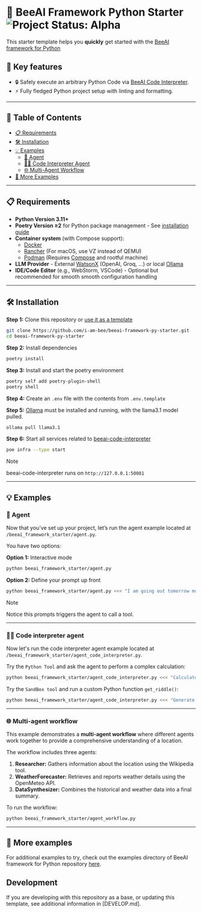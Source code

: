 # 🚀 BeeAI Framework Python Starter <img align="cener" alt="Project Status: Alpha" src="https://img.shields.io/badge/Status-Alpha-red">

This starter template helps you **quickly** get started with the [BeeAI framework for Python](https://github.com/i-am-bee/beeai-framework/tree/main/python)

## 🌟 Key features

- 🔒 Safely execute an arbitrary Python Code via [BeeAI Code Interpreter](https://github.com/i-am-bee/beeai-code-interpreter).
- ⚡ Fully fledged Python project setup with linting and formatting.

---

## 📖 Table of Contents

- [📋 Requirements](#-requirements)  
- [🛠️ Installation](#️-installation)  
- [💡 Examples](#-examples)  
  - [🤖 Agent](#-agent)  
  - [🧑‍💻 Code Interpreter Agent](#-code-interpreter-agent)  
  - [🌐 Multi-Agent Workflow](#-multi-agent-workflow)  
- [🎯 More Examples](#-more-examples)  

---

## 📋 Requirements

- **Python Version 3.11+**
- **Poetry Version ≥2** for Python package management - See [installation guide](https://python-poetry.org/docs/#installation) 
- **Container system** (with Compose support):
    - [Docker](https://www.docker.com/)
    - [Rancher](https://www.rancher.com/) (For macOS, use VZ instead of QEMU)
    - [Podman](https://podman.io/) (Requires [Compose](https://podman-desktop.io/docs/compose/setting-up-compose) and rootful machine)
- **LLM Provider** - External [WatsonX](https://www.ibm.com/watsonx) (OpenAI, Groq, ...) or local [Ollama](https://ollama.com)
- **IDE/Code Editor** (e.g., WebStorm, VSCode) - Optional but recommended for smooth smooth configuration handling

---

## 🛠️ Installation

**Step 1:** Clone this repository or [use it as a template](https://github.com/new?template_name=beeai-framework-py-starter&template_owner=i-am-bee)
```sh
git clone https://github.com/i-am-bee/beeai-framework-py-starter.git
cd beeai-framework-py-starter
```

**Step 2:** Install dependencies
```sh
poetry install
```

**Step 3:** Install and start the poetry environment
```sh
poetry self add poetry-plugin-shell
poetry shell
```

**Step 4:** Create an `.env` file with the contents from `.env.template`

**Step 5:** [Ollama](https://ollama.com/) must be installed and running, with the llama3.1 model pulled.
```sh
ollama pull llama3.1
```

**Step 6:** Start all services related to [beeai-code-interpreter](https://github.com/i-am-bee/beeai-code-interpreter)
```sh
poe infra --type start
```

> [!NOTE]
> beeai-code-interpreter runs on `http://127.0.0.1:50081`

---

## 💡 Examples
 
### 🤖 Agent

Now that you’ve set up your project, let’s run the agent example located at `/beeai_framework_starter/agent.py`.

You have two options:

**Option 1:** Interactive mode
```sh
python beeai_framework_starter/agent.py
```

**Option 2:** Define your prompt up front
```sh
python beeai_framework_starter/agent.py <<< "I am going out tomorrow morning to walk around Boston. What should I plan to wear?"
```

> [!NOTE]
> Notice this prompts triggers the agent to call a tool.

---

### 🧑‍💻 Code interpreter agent

Now let's run the code interpreter agent example located at `/beeai_framework_starter/agent_code_interpreter.py`.

Try the `Python Tool` and ask the agent to perform a complex calculation:
```sh
python beeai_framework_starter/agent_code_interpreter.py <<< "Calculate 534*342?"
```

Try the `SandBox tool` and run a custom Python function `get_riddle()`:
```sh
python beeai_framework_starter/agent_code_interpreter.py <<< "Generate a riddle"
```

---

### 🌐 Multi-agent workflow

This example demonstrates a **multi-agent workflow** where different agents work together to provide a comprehensive understanding of a location.

The workflow includes three agents:
1. **Researcher:** Gathers information about the location using the Wikipedia tool.
2. **WeatherForecaster:** Retrieves and reports weather details using the OpenMeteo API.
3. **DataSynthesizer:** Combines the historical and weather data into a final summary.

To run the workflow:
```sh
python beeai_framework_starter/agent_workflow.py
```

---

## 🎯 More examples

For additional examples to try, check out the examples directory of BeeAI framework for Python repository [here](https://github.com/i-am-bee/beeai-framework/blob/main/python/examples).

## Development

If you are developing with this repository as a base, or updating this template, see additional information in [DEVELOP.md].
